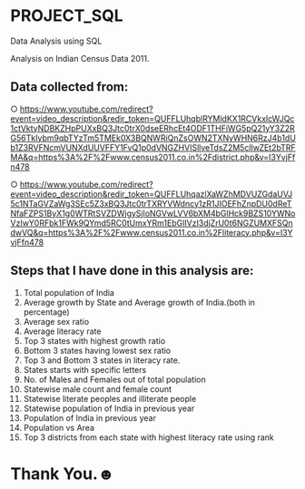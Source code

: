# PROJECT_SQL
Data Analysis using SQL

Analysis on Indian Census Data 2011.

## Data collected from:
○ https://www.youtube.com/redirect?event=video_description&redir_token=QUFFLUhqblRYMldKX1RCVkxlcWJQc1ctVktyNDBKZHpPUXxBQ3Jtc0trX0dseERhcEt4ODF1THFiWG5pQ21yY3Z2RG56TkIybm9qbTYzTm5TMEk0X3BQNWRiQnZsOWN2TXNyWHN6RzJ4b1dUb1Z3RVFNcmVUNXdUUVFFY1FvQ1p0dVNGZHVISllveTdsZ2M5cllwZEt2bTRFMA&q=https%3A%2F%2Fwww.census2011.co.in%2Fdistrict.php&v=I3YvjFfn478

○ https://www.youtube.com/redirect?event=video_description&redir_token=QUFFLUhqazlXaWZhMDVUZGdaUVJ5c1NTaGVZaWg3SEc5Z3xBQ3Jtc0trTXRYVWdncy1zR1JIOEFhZnpDU0dReTNfaFZPS1ByX1g0WTRtSVZDWjgySjloNGVwLVV6bXM4bGlHck9BZS10YWNoVzIwY0RFbk1FWk9QYmd5RC0tUmxYRm1EbGlIVzI3djZrU0t6NGZUMXFSQndwVQ&q=https%3A%2F%2Fwww.census2011.co.in%2Fliteracy.php&v=I3YvjFfn478

## Steps that I have done in this analysis are:
1. Total population of India
2. Average growth by State and Average growth of India.(both in percentage)
3. Average sex ratio
4. Average literacy rate
5. Top 3 states with highest growth ratio
6. Bottom 3 states having lowest sex ratio
7. Top 3 and Bottom 3 states in literacy rate.
8. States starts with specific letters
9. No. of Males and Females out of total population
10. Statewise male count and female count
11. Statewise literate peoples and illiterate people
12. Statewise population of India in previous year
13. Population of India in previous year
14. Population vs Area
15. Top 3 districts from each state with highest literacy rate using rank

# Thank You.☻
